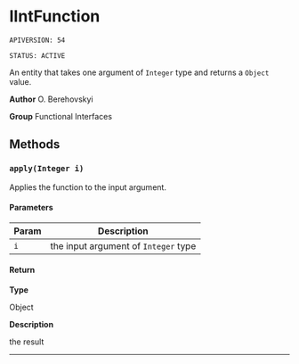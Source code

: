 # IIntFunction

`APIVERSION: 54`

`STATUS: ACTIVE`

An entity that takes one argument of `Integer` type and returns a `Object` value.


**Author** O. Berehovskyi


**Group** Functional Interfaces

## Methods
### `apply(Integer i)`

Applies the function to the input argument.

#### Parameters
|Param|Description|
|---|---|
|`i`|the input argument of `Integer` type|

#### Return

**Type**

Object

**Description**

the result

---
